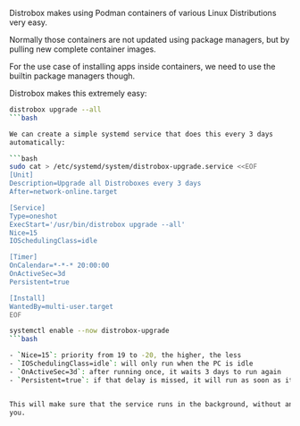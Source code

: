 Distrobox makes using Podman containers of various Linux Distributions very 
easy.

Normally those containers are not updated using package managers, but by 
pulling new complete container images. 

For the use case of installing apps inside containers, we need to use the 
builtin package managers though.

Distrobox makes this extremely easy:

```bash
distrobox upgrade --all
```bash

We can create a simple systemd service that does this every 3 days 
automatically:

```bash
sudo cat > /etc/systemd/system/distrobox-upgrade.service <<EOF
[Unit]
Description=Upgrade all Distroboxes every 3 days
After=network-online.target

[Service]
Type=oneshot
ExecStart='/usr/bin/distrobox upgrade --all'
Nice=15
IOSchedulingClass=idle

[Timer]
OnCalendar=*-*-* 20:00:00
OnActiveSec=3d
Persistent=true

[Install]
WantedBy=multi-user.target
EOF

systemctl enable --now distrobox-upgrade
```bash

- `Nice=15`: priority from 19 to -20, the higher, the less
- `IOSchedulingClass=idle`: will only run when the PC is idle
- `OnActiveSec=3d`: after running once, it waits 3 days to run again
- `Persistent=true`: if that delay is missed, it will run as soon as it boots up


This will make sure that the service runs in the background, without annoying 
you.
